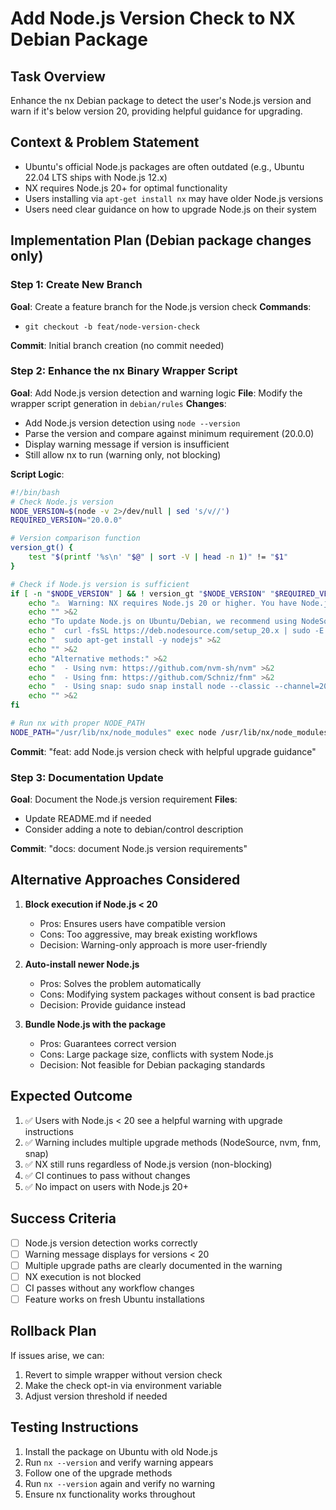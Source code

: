 # Add Node.js Version Check to NX Debian Package

## Task Overview
Enhance the nx Debian package to detect the user's Node.js version and warn if it's below version 20, providing helpful guidance for upgrading.

## Context & Problem Statement
- Ubuntu's official Node.js packages are often outdated (e.g., Ubuntu 22.04 LTS ships with Node.js 12.x)
- NX requires Node.js 20+ for optimal functionality
- Users installing via `apt-get install nx` may have older Node.js versions
- Users need clear guidance on how to upgrade Node.js on their system

## Implementation Plan (Debian package changes only)

### Step 1: Create New Branch
**Goal**: Create a feature branch for the Node.js version check
**Commands**: 
- `git checkout -b feat/node-version-check`

**Commit**: Initial branch creation (no commit needed)

### Step 2: Enhance the nx Binary Wrapper Script
**Goal**: Add Node.js version detection and warning logic
**File**: Modify the wrapper script generation in `debian/rules`
**Changes**:
- Add Node.js version detection using `node --version`
- Parse the version and compare against minimum requirement (20.0.0)
- Display warning message if version is insufficient
- Still allow nx to run (warning only, not blocking)

**Script Logic**:
```bash
#!/bin/bash
# Check Node.js version
NODE_VERSION=$(node -v 2>/dev/null | sed 's/v//')
REQUIRED_VERSION="20.0.0"

# Version comparison function
version_gt() {
    test "$(printf '%s\n' "$@" | sort -V | head -n 1)" != "$1"
}

# Check if Node.js version is sufficient
if [ -n "$NODE_VERSION" ] && ! version_gt "$NODE_VERSION" "$REQUIRED_VERSION"; then
    echo "⚠️  Warning: NX requires Node.js 20 or higher. You have Node.js $NODE_VERSION." >&2
    echo "" >&2
    echo "To update Node.js on Ubuntu/Debian, we recommend using NodeSource:" >&2
    echo "  curl -fsSL https://deb.nodesource.com/setup_20.x | sudo -E bash -" >&2
    echo "  sudo apt-get install -y nodejs" >&2
    echo "" >&2
    echo "Alternative methods:" >&2
    echo "  - Using nvm: https://github.com/nvm-sh/nvm" >&2
    echo "  - Using fnm: https://github.com/Schniz/fnm" >&2
    echo "  - Using snap: sudo snap install node --classic --channel=20" >&2
    echo "" >&2
fi

# Run nx with proper NODE_PATH
NODE_PATH="/usr/lib/nx/node_modules" exec node /usr/lib/nx/node_modules/nx/bin/nx.js "$@"
```

**Commit**: "feat: add Node.js version check with helpful upgrade guidance"

### Step 3: Documentation Update
**Goal**: Document the Node.js version requirement
**Files**: 
- Update README.md if needed
- Consider adding a note to debian/control description

**Commit**: "docs: document Node.js version requirements"

## Alternative Approaches Considered

1. **Block execution if Node.js < 20**
   - Pros: Ensures users have compatible version
   - Cons: Too aggressive, may break existing workflows
   - Decision: Warning-only approach is more user-friendly

2. **Auto-install newer Node.js**
   - Pros: Solves the problem automatically
   - Cons: Modifying system packages without consent is bad practice
   - Decision: Provide guidance instead

3. **Bundle Node.js with the package**
   - Pros: Guarantees correct version
   - Cons: Large package size, conflicts with system Node.js
   - Decision: Not feasible for Debian packaging standards

## Expected Outcome

1. ✅ Users with Node.js < 20 see a helpful warning with upgrade instructions
2. ✅ Warning includes multiple upgrade methods (NodeSource, nvm, fnm, snap)
3. ✅ NX still runs regardless of Node.js version (non-blocking)
4. ✅ CI continues to pass without changes
5. ✅ No impact on users with Node.js 20+

## Success Criteria

- [ ] Node.js version detection works correctly
- [ ] Warning message displays for versions < 20
- [ ] Multiple upgrade paths are clearly documented in the warning
- [ ] NX execution is not blocked
- [ ] CI passes without any workflow changes
- [ ] Feature works on fresh Ubuntu installations

## Rollback Plan

If issues arise, we can:
1. Revert to simple wrapper without version check
2. Make the check opt-in via environment variable
3. Adjust version threshold if needed

## Testing Instructions

1. Install the package on Ubuntu with old Node.js
2. Run `nx --version` and verify warning appears
3. Follow one of the upgrade methods
4. Run `nx --version` again and verify no warning
5. Ensure nx functionality works throughout